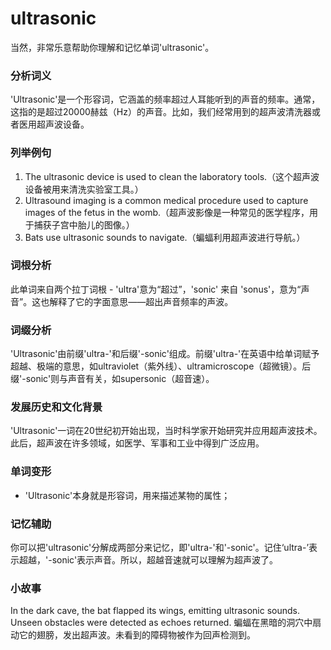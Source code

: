 # ultrasonic

当然，非常乐意帮助你理解和记忆单词'ultrasonic'。

  

### 分析词义

  

'Ultrasonic'是一个形容词，它涵盖的频率超过人耳能听到的声音的频率。通常，这指的是超过20000赫兹（Hz）的声音。比如，我们经常用到的超声波清洗器或者医用超声波设备。

  

### 列举例句

  

1.  The ultrasonic device is used to clean the laboratory tools.（这个超声波设备被用来清洗实验室工具。）
2.  Ultrasound imaging is a common medical procedure used to capture images of the fetus in the womb.（超声波影像是一种常见的医学程序，用于捕获子宫中胎儿的图像。）
3.  Bats use ultrasonic sounds to navigate.（蝙蝠利用超声波进行导航。）

  

### 词根分析

  

此单词来自两个拉丁词根 - 'ultra'意为“超过”，'sonic' 来自 'sonus'，意为“声音”。这也解释了它的字面意思——超出声音频率的声波。

  

### 词缀分析

  

'Ultrasonic'由前缀'ultra-'和后缀'-sonic'组成。前缀'ultra-'在英语中给单词赋予超越、极端的意思，如ultraviolet（紫外线）、ultramicroscope（超微镜）。后缀'-sonic'则与声音有关，如supersonic（超音速）。

  

### 发展历史和文化背景

  

'Ultrasonic'一词在20世纪初开始出现，当时科学家开始研究并应用超声波技术。此后，超声波在许多领域，如医学、军事和工业中得到广泛应用。

  

### 单词变形

  

*   'Ultrasonic'本身就是形容词，用来描述某物的属性；

  

### 记忆辅助

  

你可以把'ultrasonic'分解成两部分来记忆，即'ultra-'和'-sonic'。记住‘ultra-’表示超越，'-sonic'表示声音。所以，超越音速就可以理解为超声波了。

  

### 小故事

  

In the dark cave, the bat flapped its wings, emitting ultrasonic sounds. Unseen obstacles were detected as echoes returned. 蝙蝠在黑暗的洞穴中扇动它的翅膀，发出超声波。未看到的障碍物被作为回声检测到。

